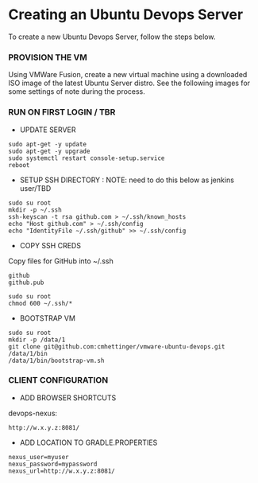 # Creating an Ubuntu Devops Server

To create a new Ubuntu Devops Server, follow the steps below.

### PROVISION THE VM

Using VMWare Fusion, create a new virtual machine using a downloaded ISO image
of the latest Ubuntu Server distro.  See the following images for some settings of
note during the process.

### RUN ON FIRST LOGIN / TBR

* UPDATE SERVER

~~~
sudo apt-get -y update
sudo apt-get -y upgrade
sudo systemctl restart console-setup.service
reboot
~~~

* SETUP SSH DIRECTORY : NOTE: need to do this below as jenkins user/TBD
~~~
sudo su root
mkdir -p ~/.ssh
ssh-keyscan -t rsa github.com > ~/.ssh/known_hosts
echo "Host github.com" > ~/.ssh/config
echo "IdentityFile ~/.ssh/github" >> ~/.ssh/config
~~~

* COPY SSH CREDS

Copy files for GitHub into ~/.ssh

~~~
github
github.pub
~~~

~~~
sudo su root
chmod 600 ~/.ssh/*
~~~

* BOOTSTRAP VM

~~~
sudo su root
mkdir -p /data/1
git clone git@github.com:cmhettinger/vmware-ubuntu-devops.git /data/1/bin
/data/1/bin/bootstrap-vm.sh
~~~

### CLIENT CONFIGURATION

* ADD BROWSER SHORTCUTS

devops-nexus:
~~~
http://w.x.y.z:8081/
~~~

* ADD LOCATION TO GRADLE.PROPERTIES

~~~
nexus_user=myuser
nexus_password=mypassword
nexus_url=http://w.x.y.z:8081/
~~~
